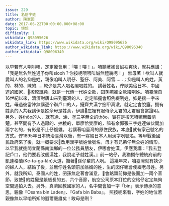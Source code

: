 ```yaml
---
issue: 229
title: 名佮字姓
author: 陳憲國
date: 2017-06-22T00:00:00.000+08:00
topic: 懷想
difficulty: 1
wikidata: Q98095626
wikidata_link: https://www.wikidata.org/wiki/Q98095626
author_wikidata_link: https://www.wikidata.org/wiki/Q98096340
author_wikidata: Q98096340
---
```

以早若有人咧叫咱，定定攏會用：「喂！喂！」。咱聽著攏會誠袂爽快，就共應講：「我是無名無姓通予你叫siooh？你按呢喂喂叫誠無禮貌呢！」
無毋著！欲叫人就愛叫人的名抑是姓，親像咱叫人明仔、聖仔、阿美、阿雪……；抑是叫人的姓，黃的、林的、陳的……較少是共人唱名閣唱姓的。
講著姓名，佇歐美佮日本、中國遮的國家，𪜶攏較單純，就是一代傳一代姓仝款，囝孫嘛攏仝款綴咧姓。咱臺灣自16世紀以來，濟濟對唐山來到臺灣的人，定定嘛攏會照例綴咧姓，抑是揣一字來姓。毋過彼當陣無講逐个辦戶口的人，攏齊共漢字捌甲真澈，就定定會脫箠。捌有姓余的人共我講伊是姓佘毋是姓余，伊講𪜶庄裡有服侍佘太君的太君廟會當證明。另外，姓thôo的人，就有凃、涂、塗三字無仝的thôo，實在是按怎咱嘛無蓋清楚。甚至閣有予人過房的、抽稅的，單廖佮雙廖的，嘛有余郭張三字姓連做伙閣加兩字名的，有影是不止仔複雜。
若講著咱臺灣的原住民族，本底𪜶就有家己號名的方式。佇1895年日本統治臺灣以後，有一寡綴日本人用漢字咧號名。等甲戰後國民政府來了後，就一概要求𪜶改用漢字號姓佮號名，毋才有兄弟仔無仝姓的情形。以早我就捌問宜蘭縣南澳鄉的一位公務員朋友，伊哪會姓漢。伊應我講：『我去登記戶口，他們要我改個漢姓，我說老子就姓漢。』前一站仔，我猶捌佇總統府前的凱達格蘭(Ke-ta-ga-lán)大道，搪著𪜶孫仔輩的人咧。
這幾年來，咱臺灣就有袂少的婦人人，結婚了後，並無佇姓名頭前加翁婿的姓，生的囡仔嘛會使綴老母姓。另外，就我所知，泰國人的姓，囝孫無定著會滿意，𪜶會踮頭前抑是後面加一兩个音節，致使𪜶的姓攏是躼躼長的五、六个音節，航空公司原本訂位的空格仔定定無夠空間通拍入去。另外，真濟回教國家的人，名中間會加一字「bin」表示傳承的意思，親像『Osama bin Laden』、『Gafa bin Baba』。
照按呢來看，字姓的地位若親像無以早咱所知的遐爾嚴肅矣！敢毋是咧？